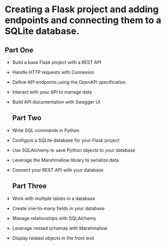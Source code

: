 # Creating a Flask project and adding endpoints and connecting them to a SQLite database.
    
  ## Part **One**
* Build a base Flask project with a REST API
* Handle HTTP requests with Connexion
* Define API endpoints using the OpenAPI specification
* Interact with your API to manage data
* Build API documentation with Swagger UI

    ## Part **Two**
* Write SQL commands in Python
* Configure a SQLite database for your Flask project
* Use SQLAlchemy to save Python objects to your database
* Leverage the Marshmallow library to serialize data
* Connect your REST API with your database

  ## Part **Three**

* Work with multiple tables in a database
* Create one-to-many fields in your database
* Manage relationships with SQLAlchemy
* Leverage nested schemas with Marshmallow
* Display related objects in the front end
